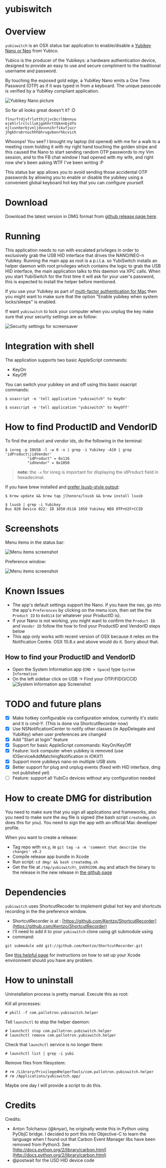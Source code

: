 # yubiswitch

# Overview

`yubiswitch` is an OSX status bar application to enable/disable a [Yubikey Nano or Neo](https://www.yubico.com/products/yubikey-hardware/) from Yubico.

Yubico is the producer of the Yubikeys: a hardware authentication device, designed to provide an easy to use and secure compliment to the traditional username and password.

By touching the exposed gold edge, a YubiKey Nano emits a One Time Password (OTP) as if it was typed in from a keyboard. The unique passcode is verified by a YubiKey compliant application.

![Yubikey Nano picture](/images/nano.jpg)

So far all looks great doesn't it? :D

```
flnurfrdjvfrlutthjtjvcbcrlbbnnuu
ejehlrlrclcllukjgehhrttbknnbjdfn
njlvvnherbjvnljdvvvnihrfikufjucr
jhgkhrubrnuchhhbhrugvbenrhkcvich
```

Whooops! You see? I brought my laptop (lid opened) with me for a walk to a meeting room holding it with my right hand touching the golden stripe and this caused the Nano to start sending random OTP passwords to my Vim session, and to the FB chat window I had opened with my wife, and right now she's been asking WTF I've been writing :P

This status bar app allows you to avoid sending those accidental OTP passwords by allowing you to enable or disable the yubikey using a convenient global keyboard hot key that you can configure yourself.

# Download

Download the latest version in DMG format from [github release page here](https://github.com/pallotron/yubiswitch/releases/).

# Running

This application needs to run with escalated privileges in order to exclusively grab the USB HID interface that drives the NANO/NEO-n Yubikey. Running the main app as root is a p.i.t.a. so YubiSwitch installs an helper daemon with root privileges which contains the logic to grab the USB HID interface, the main application talks to this daemon via XPC calls. When you start YubiSwitch for the first time it will ask for your user's password, this is expected to install the helper before mentioned.

If you use your Yubikey as part of [multi-factor authentication for Mac](https://www.yubico.com/wp-content/uploads/2015/04/YubiKey-OSX-Login.pdf) then you might want to make sure that the option "Enable yubikey when system locks/sleeps" is enabled.

If want `yubiswitch` to lock your computer when you unplug the key make sure that your security settings are as follow:

![Security settings for screensaver](/images/screensaver-settings.png)

# Integration with shell

The application supports two basic AppleScript commands:

- KeyOn
- KeyOff

You can switch your yubikey on and off using this basic osacript commands:

```
$ osascript -e 'tell application "yubiswitch" to KeyOn'
```

```
$ osascript -e 'tell application "yubiswitch" to KeyOff'
```

# How to find ProductID and VendorID

To find the product and vendor ids, do the following in the terminal:

```
$ ioreg -p IOUSB -l -w 0 -x | grep -i Yubikey -A10 | grep 'idProduct\|idVendor'
          "idProduct" = 0x116
          "idVendor" = 0x1050
```

> **note:** the `-x` for ioreg is important for displaying the idProduct field in hexadecimal.

If you have brew installed and [prefer lsusb-style output](http://stackoverflow.com/questions/17058134/is-there-an-equivalent-of-lsusb-for-os-x):

```
$ brew update && brew tap jlhonora/lsusb && brew install lsusb

$ lsusb | grep -i Yubikey
Bus 020 Device 022: ID 1050:0116 1050 Yubikey NEO OTP+U2F+CCID
```

# Screenshots

Menu items in the status bar:

![Menu items screenshot](/images/screenshot-menuitems.png)

Preference window:

![Menu items screenshot](/images/screenshot-prefs.png)

# Known Issues

- The app's default settings support the Nano. If you have the neo, go into the app's `Preferences` by clicking on the menu icon, then set the the `Product ID` to `0x0114` (or whatever your ProductID is).
- If your Nano is not working, you might want to confirm the `Product ID` and `Vendor ID` follow the how to find your ProductID and VendorID steps below
- This app only works with recent version of OSX because it relies on the Notification Centre. OSX 10.8.x and above would do it. Sorry about that.

## How to find your ProductID and VendorID

- Open the System Information app (`CMD + Space`) type `System Information`
- On the left sidebar click on USB -> Find your OTP/FIDO/CCID
  ![System Information app Screenshot](/images/screenshot-system-prefs.png)

# TODO and future plans

- [x] Make hotkey configurable via configuration window, currently it's static and it is cmd-Y. (This is done via ShortcutRecorder now)
- [x] Use NSNotificationCenter to notify other classes (ie AppDelegate and YubiKey) when user preferences are changed
- [x] Add "Start at login" feature
- [x] Support for basic AppleScript comomands: KeyOn/KeyOff
- [x] Feature: lock computer when yubikey is removed (use IOServiceAddMatchingNotification in IOKit?)
- [x] Support more yubikeys nano on multiple USB slots
- [x] Better support for plug and unplug events (fixed with HID interface, dmg not published yet)
- [ ] Feature: support all YubiCo devices without any configuration needed

# How to create DMG for distribution

You need to make sure that you sign all applications and frameworks, also you need to make sure the `dmg` file is signed (the bash script `createdmg.sh` does this for you). You need to sign the app with an official Mac developer profile.

When you want to create a release:

- Tag repo with vx.y, ie `git tag -a -m 'comment that describe the changes' v0.2`
- Compile release app bundle in Xcode
- Run script: `cd dmg/ && bash createdmg.sh`
- Get the file at `/tmp/yubiswitch\_$VERSION.dmg` and attach the binary to the release in the new release in [the github page](https://github.com/pallotron/yubiswitch/releases/)

# Dependencies

`yubiswitch` uses ShortcutRecoder to implement global hot key and shortcuts recording in the the preference window.

- ShortcutRecorder is at : [https://github.com/Kentzo/ShortcutRecorder](https://github.com/Kentzo/ShortcutRecorder)
- I'll need to add it to your `yubiswitch` clone using git submodule using
- command:

```
git submodule add git://github.com/Kentzo/ShortcutRecorder.git
```

See [this helpful page](https://github.com/Kentzo/ShortcutRecorder) for instructions on how to set up your Xcode environment should you have any problem.

# How to uninstall

Uninstallation process is pretty manual. Execute this as root:

Kill all processes:

```
# pkill -f com.pallotron.yubiswitch.helper
```

Tell `launchctl` to stop the helper daemon:

```
# launchctl stop com.pallotron.yubiswitch.helper
# launchctl remove com.pallotron.yubiswitch.helper
```

Check that `launchctl` service is no longer there:

```
# launchctl list | grep -i yubi
```

Remove files from filesystem:

```
# rm /Library/PrivilegedHelperTools/com.pallotron.yubiswitch.helper
# rm /Applications/yubiswitch.app/
```

Maybe one day I will provide a script to do this.

# Credits

Credits:

- Anton Tolchanov (@knyar), he originally wrote this in Python using PyObjC bridge. I decided to port this into Objective-C to learn the language when I found out that Carbon Event Manager libs have been removed from Python3. See [http://docs.python.org/2/library/carbon.html](http://docs.python.org/2/library/carbon.html)
- @postwait for the USD HID device code

